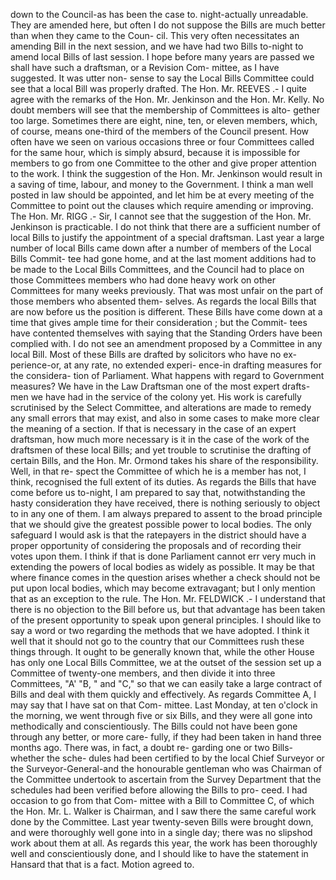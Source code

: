 down to the Council-as has been the case to. night-actually unreadable. They are amended here, but often I do not suppose the Bills are much better than when they came to the Coun- cil. This very often necessitates an amending Bill in the next session, and we have had two Bills to-night to amend local Bills of last session. I hope before many years are passed we shall have such a draftsman, or a Revision Com- mittee, as I have suggested. It was utter non- sense to say the Local Bills Committee could see that a local Bill was properly drafted. The Hon. Mr. REEVES .- I quite agree with the remarks of the Hon. Mr. Jenkinson and the Hon. Mr. Kelly. No doubt members will see that the membership of Committees is alto- gether too large. Sometimes there are eight, nine, ten, or eleven members, which, of course, means one-third of the members of the Council present. How often have we seen on various occasions three or four Committees called for the same hour, which is simply absurd, because it is impossible for members to go from one Committee to the other and give proper attention to the work. I think the suggestion of the Hon. Mr. Jenkinson would result in a saving of time, labour, and money to the Government. I think a man well posted in law should be appointed, and let him be at every meeting of the Committee to point out the clauses which require amending or improving. The Hon. Mr. RIGG .- Sir, I cannot see that the suggestion of the Hon. Mr. Jenkinson is practicable. I do not think that there are a sufficient number of local Bills to justify the appointment of a special draftsman. Last year a large number of local Bills came down after a number of members of the Local Bills Commit- tee had gone home, and at the last moment additions had to be made to the Local Bills Committees, and the Council had to place on those Committees members who had done heavy work on other Committees for many weeks previously. That was most unfair on the part of those members who absented them- selves. As regards the local Bills that are now before us the position is different. These Bills have come down at a time that gives ample time for their consideration ; but the Commit- tees have contented themselves with saying that the Standing Orders have been complied with. I do not see an amendment proposed by a Committee in any local Bill. Most of these Bills are drafted by solicitors who have no ex- perience-or, at any rate, no extended experi- ence-in drafting measures for the considera- tion of Parliament. What happens with regard to Government measures? We have in the Law Draftsman one of the most expert drafts- men we have had in the service of the colony yet. His work is carefully scrutinised by the Select Committee, and alterations are made to remedy any small errors that may exist, and also in some cases to make more clear the meaning of a section. If that is necessary in the case of an expert draftsman, how much more necessary is it in the case of the work of the draftsmen of these local Bills; and yet trouble to scrutinise the drafting of certain Bills, and the Hon. Mr. Ormond takes his share of the responsibility. Well, in that re- spect the Committee of which he is a member has not, I think, recognised the full extent of its duties. As regards the Bills that have come before us to-night, I am prepared to say that, notwithstanding the hasty consideration they have received, there is nothing seriously to object to in any one of them. I am always prepared to assent to the broad principle that we should give the greatest possible power to local bodies. The only safeguard I would ask is that the ratepayers in the district should have a proper opportunity of considering the proposals and of recording their votes upon them. I think if that is done Parliament cannot err very much in extending the powers of local bodies as widely as possible. It may be that where finance comes in the question arises whether a check should not be put upon local bodies, which may become extravagant; but I only mention that as an exception to the rule. The Hon. Mr. FELDWICK .- I understand that there is no objection to the Bill before us, but that advantage has been taken of the present opportunity to speak upon general principles. I should like to say a word or two regarding the methods that we have adopted. I think it well that it should not go to the country that our Committees rush these things through. It ought to be generally known that, while the other House has only one Local Bills Committee, we at the outset of the session set up a Committee of twenty-one members, and then divide it into three Committees, "A' "B, " and "C," so that we can easily take a large contract of Bills and deal with them quickly and effectively. As regards Committee A, I may say that I have sat on that Com- mittee. Last Monday, at ten o'clock in the morning, we went through five or six Bills, and they were all gone into methodically and conscientiously. The Bills could not have been gone through any better, or more care- fully, if they had been taken in hand three months ago. There was, in fact, a doubt re- garding one or two Bills-whether the sche- dules had been certified to by the local Chief Surveyor or the Surveyor-General-and the honourable gentleman who was Chairman of the Committee undertook to ascertain from the Survey Department that the schedules had been verified before allowing the Bills to pro- ceed. I had occasion to go from that Com- mittee with a Bill to Committee C, of which the Hon. Mr. L. Walker is Chairman, and I saw there the same careful work done by the Committee. Last year twenty-seven Bills were brought down, and were thoroughly well gone into in a single day; there was no slipshod work about them at all. As regards this year, the work has been thoroughly well and conscientiously done, and I should like to have the statement in Hansard that that is a fact. Motion agreed to. 
